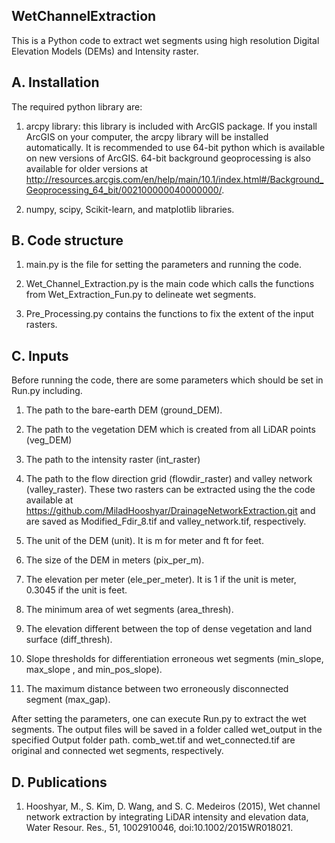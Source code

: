 ## WetChannelExtraction
This is a Python code to extract wet segments using high resolution Digital Elevation Models (DEMs) and Intensity raster.

## A. Installation

The required python library are:

1. arcpy library: this library is included with ArcGIS package. If you install ArcGIS on your computer, the arcpy library will be installed automatically. It is recommended to use 64-bit python which is available on new versions of ArcGIS. 64-bit background geoprocessing is also available for older versions at http://resources.arcgis.com/en/help/main/10.1/index.html#/Background_Geoprocessing_64_bit/002100000040000000/.

2. 	numpy, scipy, Scikit-learn, and matplotlib libraries.


## B. Code structure

1. main.py is the file for setting the parameters and running the code.

2. Wet_Channel_Extraction.py is the main code which calls the functions from Wet_Extraction_Fun.py to delineate wet segments.

3. Pre_Processing.py contains the functions to fix the extent of the input rasters.


## C. Inputs

Before running the code, there are some parameters which should be set in Run.py including.

1. The path to the bare-earth DEM (ground_DEM).

2. The path to the vegetation DEM which is created from all LiDAR points (veg_DEM)

3. The path to the intensity  raster (int_raster)

4. The path to the flow direction grid (flowdir_raster) and valley network (valley_raster). These two rasters can be extracted using the the code available at https://github.com/MiladHooshyar/DrainageNetworkExtraction.git and are saved as Modified_Fdir_8.tif and valley_network.tif, respectively.

5. The unit of the DEM (unit). It is m for meter and ft for feet.

6. The size of the DEM in meters (pix_per_m).

7. The elevation per meter (ele_per_meter). It is 1 if the unit is meter, 0.3045 if the unit is feet.

8. The minimum area of wet segments (area_thresh).

9. The elevation different between the top of dense vegetation and land surface (diff_thresh).

10. Slope thresholds for differentiation erroneous wet segments (min_slope, max_slope , and min_pos_slope).

11. The maximum distance between two erroneously disconnected segment (max_gap).


After setting the parameters, one can execute Run.py to extract the wet segments. The output files will be saved in a folder called wet_output in the specified Output folder path. comb_wet.tif and wet_connected.tif are original and connected wet segments, respectively.

## D. Publications

1. Hooshyar, M., S. Kim, D. Wang, and S. C. Medeiros (2015), Wet channel network extraction by integrating LiDAR intensity and elevation data, Water Resour. Res., 51, 1002910046, doi:10.1002/2015WR018021.
